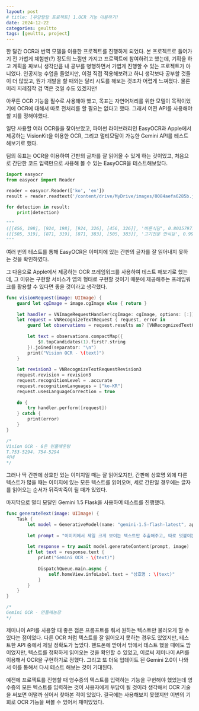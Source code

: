 ```yaml
---
layout: post
# title: [우당탕탕 프로젝트] 1.OCR 기능 이용하기!
date: 2024-12-22
categories: geultto
tags: [geultto, project]
---
```


한 달간 OCR과 번역 모델을 이용한 프로젝트를 진행하게 되었다. 본 프로젝트로 들어가기 전 가볍게 체험판(?) 정도의 느낌만 가지고 프로젝트에 참여하려고 했는데, 기획을 하고 계획을 짜보니 생각만큼 내 공부를 병행하면서 가볍게 진행할 수 있는 프로젝트가 아니었다. 인공지능 수업을 들었지만, 이걸 직접 적용해보려고 하니 생각보다 공부할 것들이 더 많았고, 뭔가 개발을 할 때와는 달리 시도를 해보는 것조차 어렵게 느껴졌다. 물론 미리 지레짐작 겁 먹은 것일 수도 있겠지만! 

아무튼 OCR 기능을 필수로 사용해야 했고, 목표는 자연어처리를 위한 모델이 목적이었기에 OCR에 대해서 따로 전처리를 할 필요는 없다고 했다. 그래서 어떤 API를 사용해야할 지를 정해야했다.

일단 사용할 여러 OCR들을 찾아보았고, 파이썬 라이브러리인 EasyOCR과 Apple에서 제공하는 VisionKit을 이용한 OCR, 그리고 멀티모달이 가능한 Gemini API를 테스트 해보기로 했다. 

팀의 목표는 OCR을 이용하여 간판의 글자를 잘 읽어올 수 있게 하는 것이었고, 처음으로 간단한 코드 입력만으로 사용해 볼 수 있는 EasyOCR을 테스트해보았다.

```python
import easyocr
from easyocr import Reader

reader = easyocr.Reader(['ko', 'en'])
result = reader.readtext('/content/drive/MyDrive/images/0084aefa6285b.jpg')

for detection in result:
    print(detection)

"""    
([[456, 198], [924, 198], [924, 326], [456, 326]], '바른식담', 0.8015797734260559)
([[505, 319], [871, 319], [871, 383], [505, 383]], '고기전문 만식담', 0.9961230505938655)
"""
```


여러 번의 테스트를 통해 EasyOCR은 이미지에 있는 간판의 글자를 잘 읽어내지 못하는 것을 확인하였다. 

그 다음으로 Apple에서 제공하는 OCR 프레임워크를 사용하여 테스트 해보기로 했는데, 그 이유는 구현할 서비스가 앱의 형태로 구현할 것이기 때문에 제공해주는 프레임워크를 활용할 수 있다면 좋을 것이라고 생각했다.

```swift
func visionRequest(image: UIImage) {
    guard let cgImage = image.cgImage else { return }
    
    let handler = VNImageRequestHandler(cgImage: cgImage, options: [:])
    let request = VNRecognizeTextRequest { request, error in
        guard let observations = request.results as? [VNRecognizedTextObservation], error == nil else { return }
        
        let text = observations.compactMap({
            $0.topCandidates(1).first?.string
        }).joined(separator: "\n")
        print("Vision OCR - \(text)")
    }
    
    let revision3 = VNRecognizeTextRequestRevision3
    request.revision = revision3
    request.recognitionLevel = .accurate
    request.recognitionLanguages = ["ko-KR"]
    request.usesLanguageCorrection = true
        
    do {
        try handler.perform([request])
    } catch {
        print(error)
    }
}

/*
Vision OCR - 6은 민물매운탕
T.753-5294. 754-5294
이네
*/
```

그러나 딱 간판에 상호만 있는 이미지일 때는 잘 읽어오지만, 간판에 상호명 외에 다른 텍스트가 많을 때는 이미지에 있는 모든 텍스트를 읽어오며, 세로 간판일 경우에는 글자를 읽어오는 순서가 뒤죽박죽이 될 때가 있었다. 

마지막으로 멀티 모달인 Gemini 1.5 Flask을 사용하여 테스트를 진행했다. 

```swift
func generateText(image: UIImage) {
    Task {
        let model = GenerativeModel(name: "gemini-1.5-flash-latest", apiKey: APIKey.default)
        
        let prompt = "이미지에서 제일 크게 보이는 텍스트만 추출해주고, 따로 덧붙이는 말은 하지마."
        
        let response = try await model.generateContent(prompt, image)
        if let text = response.text {
            print("Gemini OCR - \(text)")
            
            DispatchQueue.main.async {
                self.homeView.infoLabel.text = "상호명 : \(text)"
            }
        }
    }
}

/*
Gemini OCR - 민들매농장
*/
```

제미나이 API를 사용할 때 좋은 점은 프롬프트를 줘서 원하는 텍스트만 불러오게 할 수 있다는 점이었다. 다른 OCR 처럼 텍스트를 잘 읽어오지 못하는 경우도 있었지만, 테스트한 API 중에서 제일 정확도가 높았다. 핸드폰에 받아서 밖에서 테스트 했을 때에도 밤이었지만, 텍스트를 정확하게 읽어오는 것을 확인할 수 있었고, 이로써 제미나이 API를 이용해서 OCR을 구현하기로 정했다. 그리고 또 더욱 업데이트 된 Gemini 2.0이 나와서 이를 통해서 다시 테스트 해보는 것이 기대된다. 

예전에 프로젝트를 진행할 때 영수증의 텍스트를 입력하는 기능을 구현해야 했었는데 영수증의 모든 텍스트를 입력하는 것이 사용자에게 부담이 될 것이라 생각해서 OCR 기술을 써보면 어떨까 싶어서 찾아본 적이 있었다. 결국에는 사용해보지 못했지만 이번의 기회로 OCR 기능을 써볼 수 있어서 재미있었다.